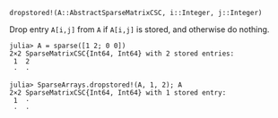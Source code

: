 ```
dropstored!(A::AbstractSparseMatrixCSC, i::Integer, j::Integer)
```

Drop entry `A[i,j]` from `A` if `A[i,j]` is stored, and otherwise do nothing.

```jldoctest
julia> A = sparse([1 2; 0 0])
2×2 SparseMatrixCSC{Int64, Int64} with 2 stored entries:
 1  2
 ⋅  ⋅

julia> SparseArrays.dropstored!(A, 1, 2); A
2×2 SparseMatrixCSC{Int64, Int64} with 1 stored entry:
 1  ⋅
 ⋅  ⋅
```
